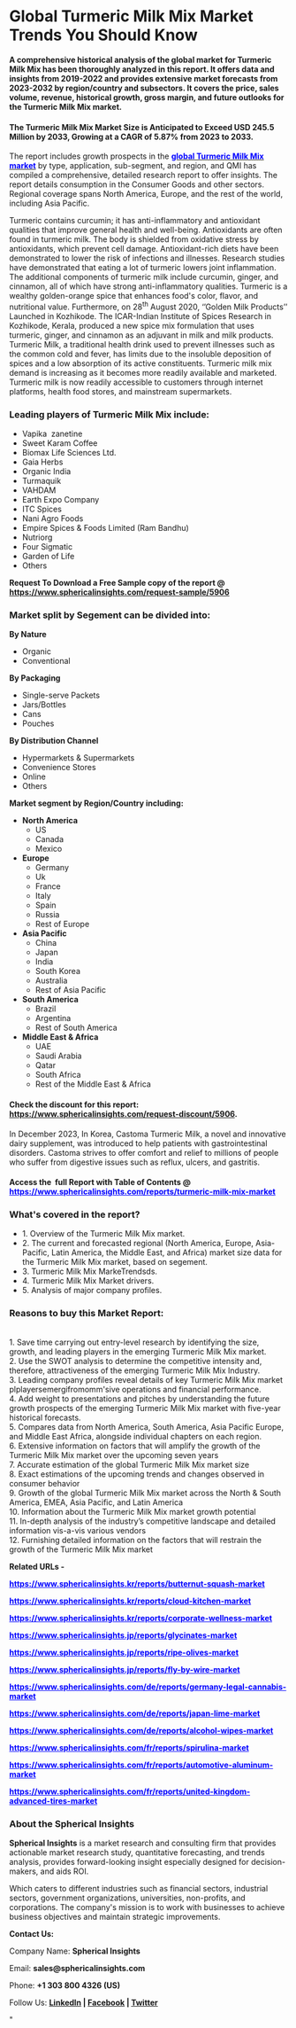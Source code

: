 <h1><strong>Global Turmeric Milk Mix Market Trends You Should Know<br /></strong></h1>
<p><strong>A comprehensive historical analysis of the global market for Turmeric Milk Mix has been thoroughly analyzed in this report. It offers data and insights from 2019-2022 and provides extensive market forecasts from 2023-2032 by region/country and subsectors. It covers the price, sales volume, revenue, historical growth, gross margin, and future outlooks for the Turmeric Milk Mix market.</strong></p>
<h4><strong>The Turmeric Milk Mix Market Size is Anticipated to Exceed USD 245.5 Million by 2033, Growing at a CAGR of 5.87% from 2023 to 2033. </strong></h4>
<p>The report includes growth prospects in the <a href="https://www.sphericalinsights.com/reports/turmeric-milk-mix-market" target="_blank"><span style="color: #0000ff;"><strong>global Turmeric Milk Mix market</strong></span></a> by type, application, sub-segment, and region, and QMI has compiled a comprehensive, detailed research report to offer insights. The report details consumption in the Consumer Goods and other sectors. Regional coverage spans North America, Europe, and the rest of the world, including Asia Pacific.</p>
<p>Turmeric contains curcumin; it has anti-inflammatory and antioxidant qualities that improve general health and well-being. Antioxidants are often found in turmeric milk. The body is shielded from oxidative stress by antioxidants, which prevent cell damage. Antioxidant-rich diets have been demonstrated to lower the risk of infections and illnesses. Research studies have demonstrated that eating a lot of turmeric lowers joint inflammation. The additional components of turmeric milk include curcumin, ginger, and cinnamon, all of which have strong anti-inflammatory qualities. Turmeric is a wealthy&nbsp;golden-orange spice that enhances food's color, flavor, and nutritional value. Furthermore, on 28<sup>th</sup>&nbsp;August 2020, &lsquo;&rsquo;Golden Milk Products&rsquo;&rsquo; Launched in Kozhikode. The ICAR-Indian Institute of Spices Research in Kozhikode, Kerala, produced a new spice mix formulation that uses turmeric, ginger, and cinnamon as an adjuvant in milk and milk products. Turmeric Milk, a traditional health drink used to prevent illnesses such as the common cold and fever, has limits due to the insoluble deposition of spices and a low absorption of its active constituents. Turmeric milk mix demand is increasing as it becomes more readily available and marketed. Turmeric milk is now readily accessible to customers through internet platforms, health food stores, and mainstream supermarkets.</p>
<h3><strong>Leading players of Turmeric Milk Mix include:</strong></h3>
<ul>
<li>Vapika &nbsp;zanetine</li>
<li>Sweet Karam Coffee</li>
<li>Biomax Life Sciences Ltd.</li>
<li>Gaia Herbs</li>
<li>Organic India</li>
<li>Turmaquik</li>
<li>VAHDAM</li>
<li>Earth Expo Company</li>
<li>ITC Spices</li>
<li>Nani Agro Foods</li>
<li>Empire Spices &amp; Foods Limited (Ram Bandhu)</li>
<li>Nutriorg</li>
<li>Four Sigmatic</li>
<li>Garden of Life</li>
<li>Others</li>
</ul>
<p><strong>Request To Download a Free Sample copy of the report @ <a href="https://www.sphericalinsights.com/request-sample/5906">https://www.sphericalinsights.com/request-sample/5906</a></strong></p>
<h3><strong>Market split by Segement can be divided into:</strong></h3>
<p><strong>By Nature</strong></p>
<ul>
<li>Organic</li>
<li>Conventional</li>
</ul>
<p><strong>By Packaging</strong></p>
<ul>
<li>Single-serve Packets</li>
<li>Jars/Bottles</li>
<li>Cans</li>
<li>Pouches</li>
</ul>
<p><strong>By Distribution Channel</strong></p>
<ul>
<li>Hypermarkets &amp; Supermarkets</li>
<li>Convenience Stores</li>
<li>Online</li>
<li>Others</li>
</ul>
<p><strong>Market segment by Region/Country including:</strong></p>
<ul>
<li><strong>North America</strong>
<ul>
<li>US</li>
<li>Canada</li>
<li>Mexico</li>
</ul>
</li>
<li><strong>Europe</strong>
<ul>
<li>Germany</li>
<li>Uk</li>
<li>France</li>
<li>Italy</li>
<li>Spain</li>
<li>Russia</li>
<li>Rest of Europe</li>
</ul>
</li>
<li><strong>Asia Pacific</strong>
<ul>
<li>China</li>
<li>Japan</li>
<li>India</li>
<li>South Korea</li>
<li>Australia</li>
<li>Rest of Asia Pacific</li>
</ul>
</li>
<li><strong>South America</strong>
<ul>
<li>Brazil</li>
<li>Argentina</li>
<li>Rest of South America</li>
</ul>
</li>
<li><strong>Middle East &amp; Africa</strong>
<ul>
<li>UAE</li>
<li>Saudi Arabia</li>
<li>Qatar</li>
<li>South Africa</li>
<li>Rest of the Middle East &amp; Africa</li>
</ul>
</li>
</ul>
<h4>Check the discount for this report: <a href="https://www.sphericalinsights.com/request-discount/5906">https://www.sphericalinsights.com/request-discount/5906</a>.</h4>
<p>In December 2023, In Korea, Castoma Turmeric Milk, a novel and innovative dairy supplement, was introduced to help patients with gastrointestinal disorders. Castoma strives to offer comfort and relief to millions of people who suffer from digestive issues such as reflux, ulcers, and gastritis.</p>
<h4>Access the&nbsp; full Report with Table of Contents @ <span style="color: #0000ff;"><a style="color: #0000ff;" href="https://www.sphericalinsights.com/reports/turmeric-milk-mix-market" target="_blank">https://www.sphericalinsights.com/reports/turmeric-milk-mix-market</a></span></h4>
<h3><strong>What's covered in the report?</strong></h3>
<ul>
<li>1. Overview of the Turmeric Milk Mix market.</li>
<li>2. The current and forecasted regional (North America, Europe, Asia-Pacific, Latin America, the Middle East, and Africa) market size data for the Turmeric Milk Mix market, based on segement.</li>
<li>3. Turmeric Milk Mix MarkeTrendsds.</li>
<li>4. Turmeric Milk Mix Market drivers.</li>
<li>5. Analysis of major company profiles.</li>
</ul>
<h3><strong>Reasons to buy this Market Report:</strong></h3>
<p><br /> 1. Save time carrying out entry-level research by identifying the size, growth, and leading players in the emerging Turmeric Milk Mix market.<br /> 2. Use the SWOT analysis to determine the competitive intensity and, therefore, attractiveness of the emerging Turmeric Milk Mix Industry.<br /> 3. Leading company profiles reveal details of key Turmeric Milk Mix market plplayersemergifromomm'sive operations and financial performance.<br /> 4. Add weight to presentations and pitches by understanding the future growth prospects of the emerging Turmeric Milk Mix market with five-year historical forecasts.<br /> 5. Compares data from North America, South America, Asia Pacific Europe, and Middle East Africa, alongside individual chapters on each region.<br /> 6. Extensive information on factors that will amplify the growth of the Turmeric Milk Mix market over the upcoming seven years<br /> 7. Accurate estimation of the global Turmeric Milk Mix market size <br /> 8. Exact estimations of the upcoming trends and changes observed in consumer behavior <br /> 9. Growth of the global Turmeric Milk Mix market across the North &amp; South America, EMEA, Asia Pacific, and Latin America<br /> 10. Information about the Turmeric Milk Mix market growth potential<br /> 11. In-depth analysis of the industry&rsquo;s competitive landscape and detailed information vis-a-vis various vendors<br /> 12. Furnishing detailed information on the factors that will restrain the growth of the Turmeric Milk Mix market</p>
<p><strong>Related URLs -</strong></p>
<p><span style="color: #0000ff;"><strong><span data-sheets-root="1"><a style="color: #0000ff;" href="https://www.sphericalinsights.kr/reports/butternut-squash-market">https://www.sphericalinsights.kr/reports/butternut-squash-market</a></span></strong></span></p>
<p><span style="color: #0000ff;"><strong><span data-sheets-root="1"><span data-sheets-root="1"><a style="color: #0000ff;" href="https://www.sphericalinsights.kr/reports/cloud-kitchen-market">https://www.sphericalinsights.kr/reports/cloud-kitchen-market</a></span></span></strong></span></p>
<p><span style="color: #0000ff;"><strong><span data-sheets-root="1"><span data-sheets-root="1"><span data-sheets-root="1"><a style="color: #0000ff;" href="https://www.sphericalinsights.kr/reports/corporate-wellness-market">https://www.sphericalinsights.kr/reports/corporate-wellness-market</a></span></span></span></strong></span></p>
<p><span style="color: #0000ff;"><strong><span data-sheets-root="1"><span data-sheets-root="1"><span data-sheets-root="1"><span data-sheets-root="1"><a style="color: #0000ff;" href="https://www.sphericalinsights.jp/reports/glycinates-market">https://www.sphericalinsights.jp/reports/glycinates-market</a></span></span></span></span></strong></span></p>
<p><span style="color: #0000ff;"><strong><span data-sheets-root="1"><span data-sheets-root="1"><span data-sheets-root="1"><span data-sheets-root="1"><span data-sheets-root="1"><a style="color: #0000ff;" href="https://www.sphericalinsights.jp/reports/ripe-olives-market">https://www.sphericalinsights.jp/reports/ripe-olives-market</a></span></span></span></span></span></strong></span></p>
<p><span style="color: #0000ff;"><strong><span data-sheets-root="1"><span data-sheets-root="1"><span data-sheets-root="1"><span data-sheets-root="1"><span data-sheets-root="1"><span data-sheets-root="1"><a style="color: #0000ff;" href="https://www.sphericalinsights.jp/reports/fly-by-wire-market">https://www.sphericalinsights.jp/reports/fly-by-wire-market</a></span></span></span></span></span></span></strong></span></p>
<p><span style="color: #0000ff;"><strong><span data-sheets-root="1"><span data-sheets-root="1"><span data-sheets-root="1"><span data-sheets-root="1"><span data-sheets-root="1"><span data-sheets-root="1"><span data-sheets-root="1"><a class="in-cell-link" style="color: #0000ff;" href="https://www.sphericalinsights.com/de/reports/germany-legal-cannabis-market" target="_blank">https://www.sphericalinsights.com/de/reports/germany-legal-cannabis-market</a></span></span></span></span></span></span></span></strong></span></p>
<p><span style="color: #0000ff;"><strong><span data-sheets-root="1"><span data-sheets-root="1"><span data-sheets-root="1"><span data-sheets-root="1"><span data-sheets-root="1"><span data-sheets-root="1"><span data-sheets-root="1"><span data-sheets-root="1"><a class="in-cell-link" style="color: #0000ff;" href="https://www.sphericalinsights.com/de/reports/japan-lime-market" target="_blank">https://www.sphericalinsights.com/de/reports/japan-lime-market</a></span></span></span></span></span></span></span></span></strong></span></p>
<p><span style="color: #0000ff;"><strong><span data-sheets-root="1"><span data-sheets-root="1"><span data-sheets-root="1"><span data-sheets-root="1"><span data-sheets-root="1"><span data-sheets-root="1"><span data-sheets-root="1"><span data-sheets-root="1"><span data-sheets-root="1"><a class="in-cell-link" style="color: #0000ff;" href="https://www.sphericalinsights.com/de/reports/alcohol-wipes-market" target="_blank">https://www.sphericalinsights.com/de/reports/alcohol-wipes-market</a></span></span></span></span></span></span></span></span></span></strong></span></p>
<p><span style="color: #0000ff;"><strong><span data-sheets-root="1"><span data-sheets-root="1"><span data-sheets-root="1"><span data-sheets-root="1"><span data-sheets-root="1"><span data-sheets-root="1"><span data-sheets-root="1"><span data-sheets-root="1"><span data-sheets-root="1"><span data-sheets-root="1"><a style="color: #0000ff;" href="https://www.sphericalinsights.com/fr/reports/spirulina-market">https://www.sphericalinsights.com/fr/reports/spirulina-market</a></span></span></span></span></span></span></span></span></span></span></strong></span></p>
<p><span style="color: #0000ff;"><strong><span data-sheets-root="1"><span data-sheets-root="1"><span data-sheets-root="1"><span data-sheets-root="1"><span data-sheets-root="1"><span data-sheets-root="1"><span data-sheets-root="1"><span data-sheets-root="1"><span data-sheets-root="1"><span data-sheets-root="1"><span data-sheets-root="1"><a style="color: #0000ff;" href="https://www.sphericalinsights.com/fr/reports/automotive-aluminum-market">https://www.sphericalinsights.com/fr/reports/automotive-aluminum-market</a></span></span></span></span></span></span></span></span></span></span></span></strong></span></p>
<p><span style="color: #0000ff;"><strong><span data-sheets-root="1"><span data-sheets-root="1"><span data-sheets-root="1"><span data-sheets-root="1"><span data-sheets-root="1"><span data-sheets-root="1"><span data-sheets-root="1"><span data-sheets-root="1"><span data-sheets-root="1"><span data-sheets-root="1"><span data-sheets-root="1"><span data-sheets-root="1"><a style="color: #0000ff;" href="https://www.sphericalinsights.com/fr/reports/united-kingdom-advanced-tires-market">https://www.sphericalinsights.com/fr/reports/united-kingdom-advanced-tires-market</a></span></span></span></span></span></span></span></span></span></span></span></span></strong></span></p>
<h3><strong>About the Spherical Insights</strong></h3>
<p><strong>Spherical Insights</strong> is a market research and consulting firm that provides actionable market research study, quantitative forecasting, and trends analysis, provides forward-looking insight especially designed for decision-makers, and aids ROI.</p>
<p>Which caters to different industries such as financial sectors, industrial sectors, government organizations, universities, non-profits, and corporations. The company's mission is to work with businesses to achieve business objectives and maintain strategic improvements.</p>
<p><strong>Contact Us:</strong></p>
<p>Company Name: <strong>Spherical Insights</strong></p>
<p>Email: <strong>sales@sphericalinsights.com</strong></p>
<p>Phone: <strong>+1 303 800 4326 (US)</strong></p>
<p>Follow Us: <strong><a href="https://www.linkedin.com/company/spherical-insight/"><u>LinkedIn</u></a> | <a href="https://www.facebook.com/sphericalinsights22"><u>Facebook</u></a> | <a href="https://twitter.com/SInsights_US"><u>Twitter</u></a></strong></p>
<p>"</p>
